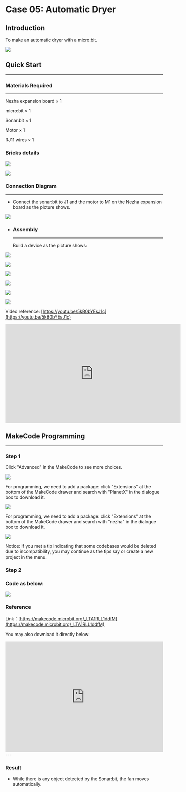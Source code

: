 # Case 05: Automatic Dryer

## Introduction
To make an automatic dryer with a micro:bit. 

![](./images/case_05_01.png)

## Quick Start
---

### Materials Required
---
Nezha expansion board × 1

micro:bit × 1

Sonar:bit × 1

Motor × 1

RJ11 wires × 1



### Bricks details


![](./images/Bricks_case_05.png)



![](./images/case_05_02.png)

### Connection Diagram 
---
- Connect the sonar:bit to J1 and the motor to M1 on the Nezha expansion board as the picture shows.


![](./images/case_05_03.png)

- ### Assembly

  ---

  Build a device as the picture shows:

![](./images/case_05_04.png)

![](./images/case_05_05.png)

![](./images/case_05_06.png)

![](./images/case_05_07.png)

![](./images/case_05_08.png)

![](./images/case_05_09.png)




Video reference: [https://youtu.be/5kB0bYEsJ1c](https://youtu.be/5kB0bYEsJ1c)


<iframe width="560" height="315" src="https://www.youtube.com/embed/5kB0bYEsJ1c" frameborder="0" allow="accelerometer; autoplay; clipboard-write; encrypted-media; gyroscope; picture-in-picture" allowfullscreen></iframe>




## MakeCode Programming

---


### Step 1

Click "Advanced" in the MakeCode to see more choices.

![](./images/case_01_10.png)

For programming, we need to add a package: click "Extensions" at the bottom of the MakeCode drawer and search with "PlanetX" in the dialogue box to download it. 

![](./images/case_01_11.png)



For programming, we need to add a package: click "Extensions" at the bottom of the MakeCode drawer and search with "nezha" in the dialogue box to download it. 

![](./images/case_03_09.png)

Notice: If you met a tip indicating that some codebases would be deleted due to incompatibility, you may continue as the tips say or create a new project in the menu. 

### Step 2

### Code as below:

![](./images/case_05_10.png)


### Reference
Link：[https://makecode.microbit.org/_LTA1RLL1ddfM](https://makecode.microbit.org/_LTA1RLL1ddfM)

You may also download it directly below:

<div style="position:relative;height:0;padding-bottom:70%;overflow:hidden;"><iframe style="position:absolute;top:0;left:0;width:100%;height:100%;" src="https://makecode.microbit.org/#pub:_LTA1RLL1ddfM" frameborder="0" sandbox="allow-popups allow-forms allow-scripts allow-same-origin"></iframe></div>  
---

### Result
- While there is any object detected by the Sonar:bit, the fan moves automatically. 

